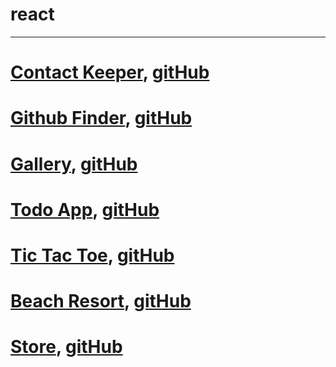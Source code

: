 # react
---
# [Contact Keeper](https://contactkeeper12.herokuapp.com/login), [gitHub](https://github.com/polinakhari/contact_keeper)
# [Github Finder](https://loving-yonath-443840.netlify.com/), [gitHub](https://github.com/polinakhari/github_finder)
# [Gallery](https://frosty-euclid-78cf05.netlify.app/), [gitHub](https://github.com/polinakhari/gallery)
# [Todo App](https://compassionate-agnesi-8c1f89.netlify.com/), [gitHub](https://github.com/polinakhari/to-do)
# [Tic Tac Toe](https://cocky-brahmagupta-011192.netlify.app/), [gitHub](https://github.com/polinakhari/TicTacToe)
# [Beach Resort](https://trusting-wright-94d9e0.netlify.com/), [gitHub](https://github.com/polinakhari/resort)
# [Store](https://affectionate-cray-b52099.netlify.com/), [gitHub](https://github.com/polinakhari/store)
